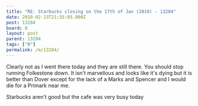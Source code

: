 ```yaml
---
title: "RE: Starbucks closing on the 17th of Jan (2010) - 13284"
date: 2010-02-13T21:55:03.000Z
post: 13284
board: 8
layout: post
parent: 13204
tags: ["0"]
permalink: /m/13284/
---
```

Clearly not as I went there today and they are still there. You should stop running Folkestone down. It isn't marvellous and looks like it's dying but it is better than Dover except for the lack of a Marks and Spencer and I would die for a Primark near me. 

Starbucks aren't good but the cafe was very busy today
